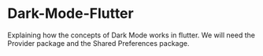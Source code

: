 # Dark-Mode-Flutter
Explaining how the concepts of Dark Mode works in flutter. We will need the Provider package and the Shared Preferences package.
